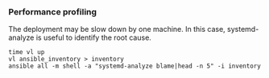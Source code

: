 ### Performance profiling

The deployment may be slow down by one machine. In this case, systemd-analyze is useful
to identify the root cause.

```shell
time vl up
vl ansible_inventory > inventory
ansible all -m shell -a "systemd-analyze blame|head -n 5" -i inventory
```

